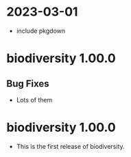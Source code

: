 # 2023-03-01

- include pkgdown

# biodiversity 1.00.0

## Bug Fixes

-   Lots of them

# biodiversity 1.00.0

-   This is the first release of biodiversity.
